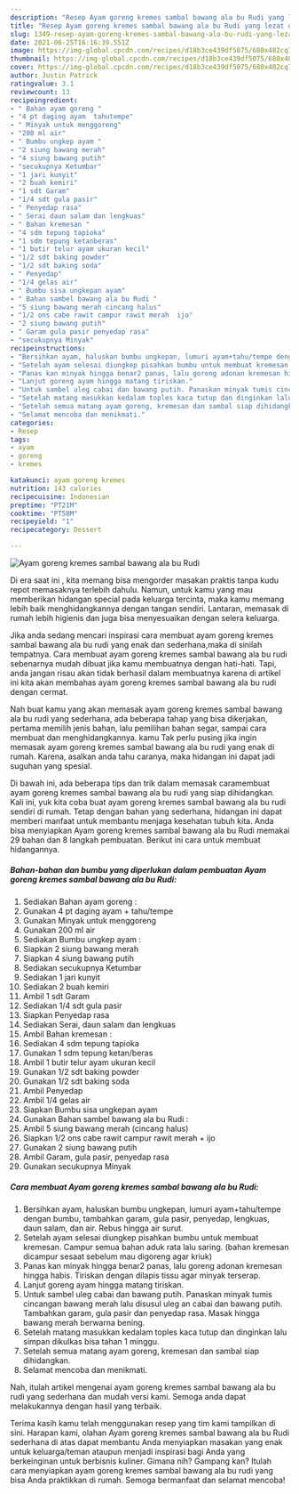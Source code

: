 ```yaml
---
description: "Resep Ayam goreng kremes sambal bawang ala bu Rudi yang lezat dan Mudah Dibuat"
title: "Resep Ayam goreng kremes sambal bawang ala bu Rudi yang lezat dan Mudah Dibuat"
slug: 1349-resep-ayam-goreng-kremes-sambal-bawang-ala-bu-rudi-yang-lezat-dan-mudah-dibuat
date: 2021-06-25T16:16:39.551Z
image: https://img-global.cpcdn.com/recipes/d18b3ce439df5075/680x482cq70/ayam-goreng-kremes-sambal-bawang-ala-bu-rudi-foto-resep-utama.jpg
thumbnail: https://img-global.cpcdn.com/recipes/d18b3ce439df5075/680x482cq70/ayam-goreng-kremes-sambal-bawang-ala-bu-rudi-foto-resep-utama.jpg
cover: https://img-global.cpcdn.com/recipes/d18b3ce439df5075/680x482cq70/ayam-goreng-kremes-sambal-bawang-ala-bu-rudi-foto-resep-utama.jpg
author: Justin Patrick
ratingvalue: 3.1
reviewcount: 13
recipeingredient:
- " Bahan ayam goreng "
- "4 pt daging ayam  tahutempe"
- " Minyak untuk menggoreng"
- "200 ml air"
- " Bumbu ungkep ayam "
- "2 siung bawang merah"
- "4 siung bawang putih"
- "secukupnya Ketumbar"
- "1 jari kunyit"
- "2 buah kemiri"
- "1 sdt Garam"
- "1/4 sdt gula pasir"
- " Penyedap rasa"
- " Serai daun salam dan lengkuas"
- " Bahan kremesan "
- "4 sdm tepung tapioka"
- "1 sdm tepung ketanberas"
- "1 butir telur ayam ukuran kecil"
- "1/2 sdt baking powder"
- "1/2 sdt baking soda"
- " Penyedap"
- "1/4 gelas air"
- " Bumbu sisa ungkepan ayam"
- " Bahan sambel bawang ala bu Rudi "
- "5 siung bawang merah cincang halus"
- "1/2 ons cabe rawit campur rawit merah  ijo"
- "2 siung bawang putih"
- " Garam gula pasir penyedap rasa"
- "secukupnya Minyak"
recipeinstructions:
- "Bersihkan ayam, haluskan bumbu ungkepan, lumuri ayam+tahu/tempe dengan bumbu, tambahkan garam, gula pasir, penyedap, lengkuas, daun salam, dan air. Rebus hingga air surut."
- "Setelah ayam selesai diungkep pisahkan bumbu untuk membuat kremesan. Campur semua bahan aduk rata lalu saring. (bahan kremesan dicampur sesaat sebelum mau digoreng agar kriuk)"
- "Panas kan minyak hingga benar2 panas, lalu goreng adonan kremesan hingga habis. Tiriskan dengan dilapis tissu agar minyak terserap."
- "Lanjut goreng ayam hingga matang tiriskan."
- "Untuk sambel uleg cabai dan bawang putih. Panaskan minyak tumis cincangan bawang merah lalu disusul uleg an cabai dan bawang putih. Tambahkan garam, gula pasir dan penyedap rasa. Masak hingga bawang merah berwarna bening."
- "Setelah matang masukkan kedalam toples kaca tutup dan dinginkan lalu simpan dikulkas bisa tahan 1 minggu."
- "Setelah semua matang ayam goreng, kremesan dan sambal siap dihidangkan."
- "Selamat mencoba dan menikmati."
categories:
- Resep
tags:
- ayam
- goreng
- kremes

katakunci: ayam goreng kremes 
nutrition: 143 calories
recipecuisine: Indonesian
preptime: "PT21M"
cooktime: "PT58M"
recipeyield: "1"
recipecategory: Dessert

---
```



![Ayam goreng kremes sambal bawang ala bu Rudi](https://img-global.cpcdn.com/recipes/d18b3ce439df5075/680x482cq70/ayam-goreng-kremes-sambal-bawang-ala-bu-rudi-foto-resep-utama.jpg)

Di era  saat ini , kita memang bisa mengorder masakan praktis tanpa kudu repot memasaknya terlebih dahulu. Namun, untuk kamu yang mau memberikan hidangan special pada keluarga tercinta, maka kamu memang lebih baik menghidangkannya dengan tangan sendiri. Lantaran, memasak di rumah lebih higienis dan juga bisa menyesuaikan dengan selera keluarga.

Jika anda sedang mencari inspirasi cara membuat ayam goreng kremes sambal bawang ala bu rudi yang enak dan sederhana,maka di sinilah tempatnya. Cara membuat ayam goreng kremes sambal bawang ala bu rudi  sebenarnya mudah dibuat jika kamu membuatnya dengan hati-hati. Tapi, anda jangan risau akan tidak berhasil dalam membuatnya 
karena di artikel ini kita akan membahas ayam goreng kremes sambal bawang ala bu rudi dengan cermat.  



Nah buat kamu yang akan memasak ayam goreng kremes sambal bawang ala bu rudi yang sederhana, ada beberapa tahap yang bisa dikerjakan, pertama memilih jenis bahan, lalu pemilihan bahan segar, sampai cara membuat dan menghidangkannya. kamu Tak perlu pusing jika ingin memasak ayam goreng kremes sambal bawang ala bu rudi yang enak di rumah. Karena, asalkan anda  tahu caranya, maka hidangan ini dapat jadi suguhan yang spesial.

Di bawah ini, ada beberapa tips dan trik dalam memasak caramembuat ayam goreng kremes sambal bawang ala bu rudi yang siap dihidangkan. Kali ini, yuk kita coba buat ayam goreng kremes sambal bawang ala bu rudi sendiri di rumah. Tetap dengan bahan yang sederhana, hidangan ini dapat memberi manfaat untuk membantu menjaga kesehatan tubuh kita. Anda bisa menyiapkan Ayam goreng kremes sambal bawang ala bu Rudi memakai 29 bahan dan 8 langkah pembuatan. Berikut ini cara untuk membuat hidangannya.

<!--inarticleads1-->

##### Bahan-bahan dan bumbu yang diperlukan dalam pembuatan Ayam goreng kremes sambal bawang ala bu Rudi:

1. Sediakan  Bahan ayam goreng :
1. Gunakan 4 pt daging ayam + tahu/tempe
1. Gunakan  Minyak untuk menggoreng
1. Gunakan 200 ml air
1. Sediakan  Bumbu ungkep ayam :
1. Siapkan 2 siung bawang merah
1. Siapkan 4 siung bawang putih
1. Sediakan secukupnya Ketumbar
1. Sediakan 1 jari kunyit
1. Sediakan 2 buah kemiri
1. Ambil 1 sdt Garam
1. Sediakan 1/4 sdt gula pasir
1. Siapkan  Penyedap rasa
1. Sediakan  Serai, daun salam dan lengkuas
1. Ambil  Bahan kremesan :
1. Sediakan 4 sdm tepung tapioka
1. Gunakan 1 sdm tepung ketan/beras
1. Ambil 1 butir telur ayam ukuran kecil
1. Gunakan 1/2 sdt baking powder
1. Gunakan 1/2 sdt baking soda
1. Ambil  Penyedap
1. Ambil 1/4 gelas air
1. Siapkan  Bumbu sisa ungkepan ayam
1. Gunakan  Bahan sambel bawang ala bu Rudi :
1. Ambil 5 siung bawang merah (cincang halus)
1. Siapkan 1/2 ons cabe rawit campur rawit merah + ijo
1. Gunakan 2 siung bawang putih
1. Ambil  Garam, gula pasir, penyedap rasa
1. Gunakan secukupnya Minyak




<!--inarticleads2-->

##### Cara membuat Ayam goreng kremes sambal bawang ala bu Rudi:

1. Bersihkan ayam, haluskan bumbu ungkepan, lumuri ayam+tahu/tempe dengan bumbu, tambahkan garam, gula pasir, penyedap, lengkuas, daun salam, dan air. Rebus hingga air surut.
1. Setelah ayam selesai diungkep pisahkan bumbu untuk membuat kremesan. Campur semua bahan aduk rata lalu saring. (bahan kremesan dicampur sesaat sebelum mau digoreng agar kriuk)
1. Panas kan minyak hingga benar2 panas, lalu goreng adonan kremesan hingga habis. Tiriskan dengan dilapis tissu agar minyak terserap.
1. Lanjut goreng ayam hingga matang tiriskan.
1. Untuk sambel uleg cabai dan bawang putih. Panaskan minyak tumis cincangan bawang merah lalu disusul uleg an cabai dan bawang putih. Tambahkan garam, gula pasir dan penyedap rasa. Masak hingga bawang merah berwarna bening.
1. Setelah matang masukkan kedalam toples kaca tutup dan dinginkan lalu simpan dikulkas bisa tahan 1 minggu.
1. Setelah semua matang ayam goreng, kremesan dan sambal siap dihidangkan.
1. Selamat mencoba dan menikmati.




Nah, itulah artikel mengenai  ayam goreng kremes sambal bawang ala bu rudi  yang sederhana dan mudah versi kami. Semoga anda dapat melakukannya dengan hasil yang terbaik. 

Terima kasih kamu telah menggunakan resep yang tim kami tampilkan di sini. Harapan kami, olahan  Ayam goreng kremes sambal bawang ala bu Rudi sederhana di atas dapat membantu Anda menyiapkan masakan yang enak untuk keluarga/teman ataupun menjadi inspirasi bagi Anda yang berkeinginan untuk berbisnis kuliner. Gimana nih? Gampang kan? Itulah cara menyiapkan ayam goreng kremes sambal bawang ala bu rudi yang bisa Anda praktikkan di rumah. Semoga bermanfaat dan selamat mencoba!

